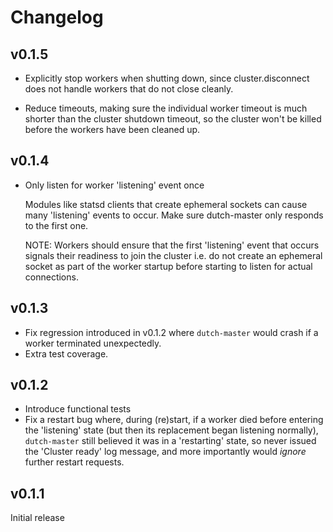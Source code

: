 # Changelog

## v0.1.5

* Explicitly stop workers when shutting down, since cluster.disconnect does not handle workers that do not close cleanly.

* Reduce timeouts, making sure the individual worker timeout is much shorter than the cluster shutdown timeout, so the cluster won't be killed before the workers have been cleaned up.

## v0.1.4

* Only listen for worker 'listening' event once

  Modules like statsd clients that create ephemeral sockets
  can cause many 'listening' events to occur. Make sure dutch-master
  only responds to the first one.

  NOTE: Workers should ensure that the first 'listening' event that occurs
  signals their readiness to join the cluster i.e. do not create an
  ephemeral socket as part of the worker startup before starting to
  listen for actual connections.

## v0.1.3

* Fix regression introduced in v0.1.2 where `dutch-master` would crash if a worker terminated unexpectedly.
* Extra test coverage.

## v0.1.2

* Introduce functional tests
* Fix a restart bug where, during (re)start, if a worker died before entering the 'listening' state (but then its replacement began listening normally), `dutch-master` still believed it was in a 'restarting' state, so never issued the 'Cluster ready' log message, and more importantly would *ignore* further restart requests.

## v0.1.1

Initial release

